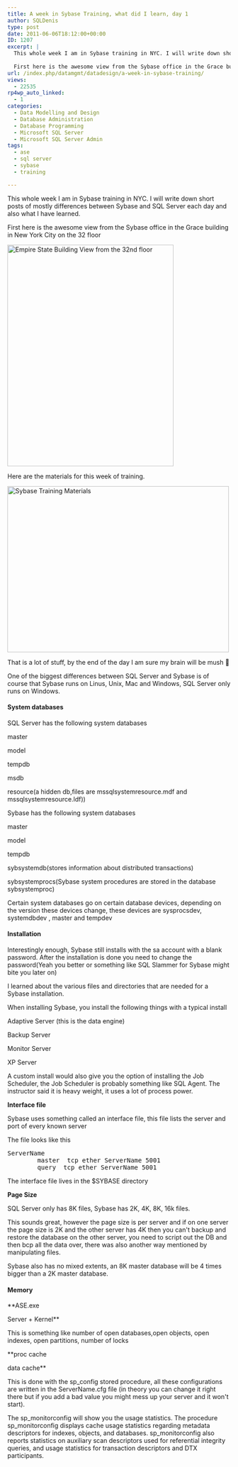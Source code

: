 ```yaml
---
title: A week in Sybase Training, what did I learn, day 1
author: SQLDenis
type: post
date: 2011-06-06T18:12:00+00:00
ID: 1207
excerpt: |
  This whole week I am in Sybase training in NYC. I will write down short posts of mostly differences between Sybase and SQL Server each day and also what I have learned.
  
  First here is the awesome view from the Sybase office in the Grace building in Ne&hellip;
url: /index.php/datamgmt/datadesign/a-week-in-sybase-training/
views:
  - 22535
rp4wp_auto_linked:
  - 1
categories:
  - Data Modelling and Design
  - Database Administration
  - Database Programming
  - Microsoft SQL Server
  - Microsoft SQL Server Admin
tags:
  - ase
  - sql server
  - sybase
  - training

---
```

This whole week I am in Sybase training in NYC. I will write down short posts of mostly differences between Sybase and SQL Server each day and also what I have learned.

First here is the awesome view from the Sybase office in the Grace building in New York City on the 32 floor

[<img src="http://farm4.static.flickr.com/3521/5804523937_c7f7c53eab.jpg" width="375" height="500" alt="Empire State Building View from the 32nd floor" />][1]

Here are the materials for this week of training.

[<img src="http://farm4.static.flickr.com/3590/5804584563_9acb76a291.jpg" width="500" height="375" alt="Sybase Training Materials" />][2]
  
  
That is a lot of stuff, by the end of the day I am sure my brain will be mush 🙁

One of the biggest differences between SQL Server and Sybase is of course that Sybase runs on Linus, Unix, Mac and Windows, SQL Server only runs on Windows.

#### System databases

SQL Server has the following system databases
  
master
  
model
  
tempdb
  
msdb
  
resource(a hidden db,files are mssqlsystemresource.mdf and mssqlsystemresource.ldf))

Sybase has the following system databases
  
master
  
model
  
tempdb
  
sybsystemdb(stores information about distributed transactions)
  
sybsystemprocs(Sybase system procedures are stored in the database sybsystemproc)

Certain system databases go on certain database devices, depending on the version these devices change, these devices are sysprocsdev, systemdbdev , master and tempdev

#### Installation

Interestingly enough, Sybase still installs with the sa account with a blank password. After the installation is done you need to change the password(Yeah you better or something like SQL Slammer for Sybase might bite you later on)
  
I learned about the various files and directories that are needed for a Sybase installation.
  
When installing Sybase, you install the following things with a typical install
  
Adaptive Server (this is the data engine)
  
Backup Server
  
Monitor Server
  
XP Server

A custom install would also give you the option of installing the Job Scheduler, the Job Scheduler is probably something like SQL Agent. The instructor said it is heavy weight, it uses a lot of process power.

**Interface file**
  
Sybase uses something called an interface file, this file lists the server and port of every known server
  
The file looks like this

<pre>ServerName
        master  tcp ether ServerName 5001
        query  tcp ether ServerName 5001</pre>

The interface file lives in the $SYBASE directory

**Page Size**
  
SQL Server only has 8K files, Sybase has 2K, 4K, 8K, 16k files.
  
This sounds great, however the page size is per server and if on one server the page size is 2K and the other server has 4K then you can't backup and restore the database on the other server, you need to script out the DB and then bcp all the data over, there was also another way mentioned by manipulating files.

Sybase also has no mixed extents, an 8K master database will be 4 times bigger than a 2K master database.

#### Memory

**ASE.exe
  
Server + Kernel**
  
This is something like number of open databases,open objects, open indexes, open partitions, number of locks
  
**proc cache
  
data cache**

This is done with the sp_config stored procedure, all these configurations are written in the ServerName.cfg file (in theory you can change it right there but if you add a bad value you might mess up your server and it won't start). 

The sp\_monitorconfig will show you the usage statistics. The procedure sp\_monitorconfig displays cache usage statistics regarding metadata descriptors for indexes, objects, and databases. sp_monitorconfig also reports statistics on auxiliary scan descriptors used for referential integrity queries, and usage statistics for transaction descriptors and DTX participants.

 [1]: http://www.flickr.com/photos/denisgobo/5804523937/ "Empire State Building View from the 32nd floor by Denis Gobo, on Flickr"
 [2]: http://www.flickr.com/photos/denisgobo/5804584563/ "Sybase Training Materials by Denis Gobo, on Flickr"